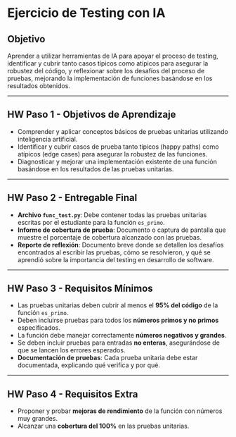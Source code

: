 # Ejercicio de Testing con IA

## Objetivo

Aprender a utilizar herramientas de IA para apoyar el proceso de testing, identificar y cubrir tanto casos típicos como atípicos para asegurar la robustez del código, y reflexionar sobre los desafíos del proceso de pruebas, mejorando la implementación de funciones basándose en los resultados obtenidos.

---

## HW Paso 1 - Objetivos de Aprendizaje

- Comprender y aplicar conceptos básicos de pruebas unitarias utilizando inteligencia artificial.
- Identificar y cubrir casos de prueba tanto típicos (happy paths) como atípicos (edge cases) para asegurar la robustez de las funciones.
- Diagnosticar y mejorar una implementación existente de una función basándose en los resultados de las pruebas unitarias.

---

## HW Paso 2 - Entregable Final

- **Archivo `func_test.py`**: Debe contener todas las pruebas unitarias escritas por el estudiante para la función `es_primo`.
- **Informe de cobertura de prueba**: Documento o captura de pantalla que muestre el porcentaje de cobertura alcanzado con las pruebas.
- **Reporte de reflexión**: Documento breve donde se detallen los desafíos encontrados al escribir las pruebas, cómo se resolvieron, y qué se aprendió sobre la importancia del testing en desarrollo de software.

---

## HW Paso 3 - Requisitos Mínimos

- Las pruebas unitarias deben cubrir al menos el **95% del código** de la función `es_primo`.
- Deben incluirse pruebas para todos los **números primos y no primos** especificados.
- La función debe manejar correctamente **números negativos y grandes**.
- Se deben incluir pruebas para entradas **no enteras**, asegurándose de que se lancen los errores esperados.
- **Documentación de pruebas**: Cada prueba unitaria debe estar documentada, explicando qué verifica y por qué.

---

## HW Paso 4 - Requisitos Extra

- Proponer y probar **mejoras de rendimiento** de la función con números muy grandes.
- Alcanzar una **cobertura del 100%** en las pruebas unitarias.
